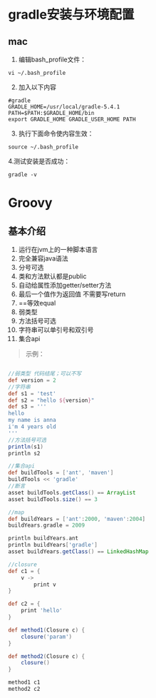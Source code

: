 gradle安装与环境配置
=========
mac
--------
1. 编辑bash_profile文件：
```shell
vi ~/.bash_profile
```
2. 加入以下内容
```shell
#gradle
GRADLE_HOME=/usr/local/gradle-5.4.1
PATH=$PATH:$GRADLE_HOME/bin
export GRADLE_HOME GRADLE_USER_HOME PATH
```
3. 执行下面命令使内容生效：
```shell
source ~/.bash_profile
```
4.测试安装是否成功：
```shell
gradle -v
```

Groovy
=======
基本介绍
------
1. 运行在jvm上的一种脚本语言
2. 完全兼容java语法
3. 分号可选
4. 类和方法默认都是public
5. 自动给属性添加getter/setter方法
6. 最后一个值作为返回值 不需要写return
7. ==等效equal
8. 弱类型
9. 方法括号可选
10. 字符串可以单引号和双引号
11. 集合api
>示例：
```groovy

//弱类型 代码结尾；可以不写
def version = 2
//字符串
def s1 = 'test'
def s2 = "hello ${version}"
def s3 = '''
hello
my name is anna
i'm 4 years old
'''
//方法括号可选
println(s1)
println s2

//集合api
def buildTools = ['ant', 'maven']
buildTools << 'gradle'
//断言
asset buildTools.getClass() == ArrayList
asset buildTools.size() == 3

//map
def buildYears = ['ant':2000, 'maven':2004]
buildYears.gradle = 2009

println buildYears.ant
println buildYears['gradle']
asset buildYears.getClass() == LinkedHashMap

//closure
def c1 = {
	v ->
		print v
}

def c2 = {
	print 'hello'
}

def method1(Closure c) {
	closure('param')
}

def method2(Closure c) {
	closure()
}

method1 c1
method2 c2

```





